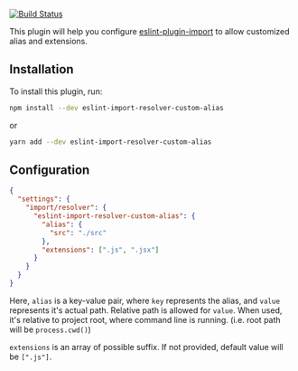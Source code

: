 [![Build Status](https://travis-ci.org/laysent/eslint-import-resolver-custom-alias.svg?branch=master)](https://travis-ci.org/laysent/eslint-import-resolver-custom-alias)

This plugin will help you configure [eslint-plugin-import](https://www.npmjs.com/package/eslint-plugin-import)
to allow customized alias and extensions.

## Installation

To install this plugin, run:

```bash
npm install --dev eslint-import-resolver-custom-alias
```

or

```bash
yarn add --dev eslint-import-resolver-custom-alias
```

## Configuration

```json
{
  "settings": {
    "import/resolver": {
      "eslint-import-resolver-custom-alias": {
        "alias": {
          "src": "./src"
        },
        "extensions": [".js", ".jsx"]
      }
    }
  }
}
```

Here, `alias` is a key-value pair, where `key` represents the alias, and `value` represents
it's actual path. Relative path is allowed for `value`. When used, it's relative to project
root, where command line is running. (i.e. root path will be `process.cwd()`)

`extensions` is an array of possible suffix. If not provided, default value will be `[".js"]`.
